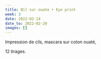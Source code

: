 ```yaml
---
title: Œil sur ouate • Eye print
week: 3
date: 2022-02-14
date_to: 2022-02-20
images: []
---
```

Impression de cils, mascara sur coton ouaté, 

12 tirages.
